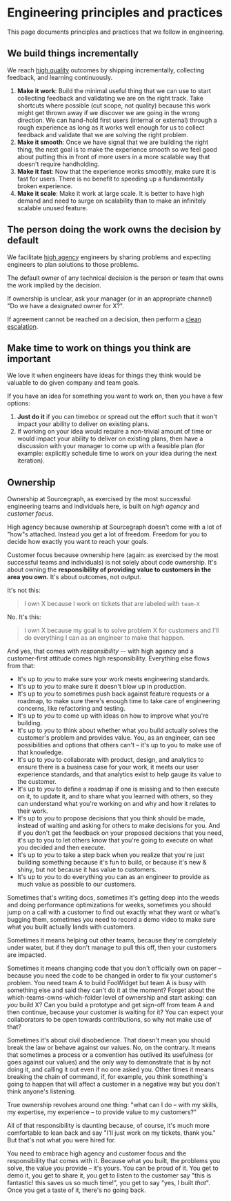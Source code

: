 # Engineering principles and practices

This page documents principles and practices that we follow in engineering.

## We build things incrementally

We reach [high quality](../../../../company-info-and-process/values/index.md#high-quality) outcomes by shipping incrementally, collecting feedback, and learning continuously.

1. **Make it work**: Build the minimal useful thing that we can use to start collecting feedback and validating we are on the right track. Take shortcuts where possible (cut scope, not quality) because this work might get thrown away if we discover we are going in the wrong direction. We can hand-hold first users (internal or external) through a rough experience as long as it works well enough for us to collect feedback and validate that we are solving the right problem.
1. **Make it smooth**: Once we have signal that we are building the right thing, the next goal is to make the experience smooth so we feel good about putting this in front of more users in a more scalable way that doesn't require handholding.
1. **Make it fast**: Now that the experience works smoothly, make sure it is fast for users. There is no benefit to speeding up a fundamentally broken experience.
1. **Make it scale**: Make it work at large scale. It is better to have high demand and need to surge on scalability than to make an infinitely scalable unused feature.

## The person doing the work owns the decision by default

We facilitate [high agency](../../../../company-info-and-process/values/index.md#high-agency) engineers by sharing problems and expecting engineers to plan solutions to those problems.

The default owner of any technical decision is the person or team that owns the work implied by the decision.

If ownership is unclear, ask your manager (or in an appropriate channel) "Do we have a designated owner for X?".

If agreement cannot be reached on a decision, then perform a [clean escalation](../../../../company-info-and-process/communication/conflicts.md).

## Make time to work on things you think are important

We love it when engineers have ideas for things they think would be valuable to do given company and team goals.

If you have an idea for something you want to work on, then you have a few options:

1. **Just do it** if you can timebox or spread out the effort such that it won't impact your ability to deliver on existing plans.
2. If working on your idea would require a non-trivial amount of time or would impact your ability to deliver on existing plans, then have a discussion with your manager to come up with a feasible plan (for example: explicitly schedule time to work on your idea during the next iteration).

## Ownership

Ownership at Sourcegraph, as exercised by the most successful engineering teams and individuals here, is built on _high agency_ and _customer focus_.

High agency because ownership at Sourcegraph doesn't come with a lot of "how"s attached. Instead you get a lot of freedom. Freedom for you to decide how exactly you want to reach your goals.

Customer focus because ownership here (again: as exercised by the most successful teams and individuals) is not solely about code ownership. It's about owning the **responsibility of providing value to customers in the area you own.** It's about outcomes, not output.

It's not this:

> I own X because I work on tickets that are labeled with `team-X`

No. It's this:

> I own X because my goal is to solve problem X for customers and I'll do everything I can as an engineer to make that happen.

And yes, that comes with _responsibility_ -- with high agency and a customer-first attitude comes high responsibility. Everything else flows from that:

- It's up to _you_ to make sure your work meets engineering standards.
- It's up to _you_ to make sure it doesn't blow up in production.
- It's up to _you_ to sometimes push back against feature requests or a roadmap, to make sure there's enough time to take care of engineering concerns, like refactoring and testing.
- It's up to _you_ to come up with ideas on how to improve what you're building.
- It's up to _you_ to think about whether what you build actually solves the customer's problem and provides value. You, as an engineer, can see possibilities and options that others can't – it's up to you to make use of that knowledge.
- It's up to _you_ to collaborate with product, design, and analytics to ensure there is a business case for your work, it meets our user experience standards, and that analytics exist to help gauge its value to the customer.
- It's up to _you_ to define a roadmap if one is missing and to then execute on it, to update it, and to share what you learned with others, so they can understand what you're working on and why and how it relates to their work.
- It's up to _you_ to propose decisions that you think should be made, instead of waiting and asking for others to make decisions for you. And if you don't get the feedback on your proposed decisions that you need, it's up to you to let others know that you're going to execute on what you decided and then execute.
- It's up to _you_ to take a step back when you realize that you're just building something because it's fun to build, or because it's new & shiny, but not because it has value to customers.
- It's up to _you_ to do everything you can as an engineer to provide as much value as possible to our customers.

Sometimes that's writing docs, sometimes it's getting deep into the weeds and doing performance optimizations for weeks, sometimes you should jump on a call with a customer to find out exactly what they want or what's bugging them, sometimes you need to record a demo video to make sure what you built actually lands with customers.

Sometimes it means helping out other teams, because they're completely under water, but if they don't manage to pull this off, then your customers are impacted.

Sometimes it means changing code that you don't officially own on paper – because you need the code to be changed in order to fix your customer's problem. You need team A to build FooWidget but team A is busy with something else and said they can't do it at the moment? Forget about the which-teams-owns-which-folder level of ownership and start asking: can _you_ build X? Can you build a prototype and get sign-off from team A and then continue, because your customer is waiting for it? You can expect your collaborators to be open towards contributions, so why not make use of that?

Sometimes it's about civil disobedience. That doesn't mean you should break the law or behave against our values. No, on the contrary. It means that sometimes a process or a convention has outlived its usefulness (or goes against our values) and the only way to demonstrate that is by not doing it, and calling it out even if no one asked you. Other times it means breaking the chain of command, if, for example, you think something's going to happen that will affect a customer in a negative way but you don't think anyone's listening.

True ownership revolves around one thing: "what can I do – with my skills, my expertise, my experience – to provide value to my customers?"

All of that responsibility is daunting because, of course, it's much more comfortable to lean back and say "I'll just work on my tickets, thank you." But that's not what you were hired for.

You need to embrace high agency and customer focus and the responsibility that comes with it. Because what you built, the problems you solve, the value you provide – it's yours. You can be proud of it. You get to demo it, you get to share it, you get to listen to the customer say "this is fantastic! this saves us so much time!", you get to say "yes, I built _that_". Once you get a taste of it, there's no going back.
